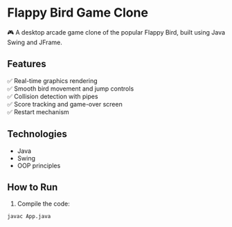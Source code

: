 # Flappy Bird Game Clone

🎮 A desktop arcade game clone of the popular Flappy Bird, built using Java Swing and JFrame.

## Features
✅ Real-time graphics rendering  
✅ Smooth bird movement and jump controls  
✅ Collision detection with pipes  
✅ Score tracking and game-over screen  
✅ Restart mechanism

## Technologies
- Java
- Swing
- OOP principles

## How to Run
1. Compile the code:
```bash
javac App.java
